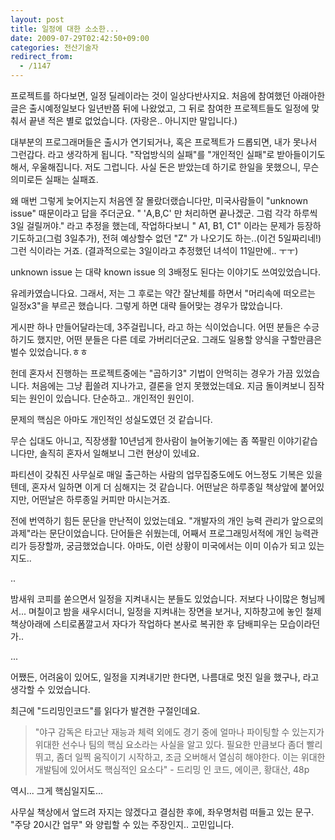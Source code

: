 ```yaml
---
layout: post
title: 일정에 대한 소소한...
date: 2009-07-29T02:42:50+09:00
categories: 전산기술자
redirect_from:
  - /1147
---
```




프로젝트를 하다보면, 일정 딜레이라는 것이 일상다반사지요. 처음에 참여했던 아래아한글은 출시예정일보다 일년반쯤 뒤에 나왔었고, 그 뒤로 참여한 프로젝트들도 일정에 맞춰서 끝낸 적은 별로 없었습니다. (자랑은.. 아니지만 말입니다.)

대부분의 프로그래머들은 출시가 연기되거나, 혹은 프로젝트가 드롭되면, 내가 못나서 그런갑다. 라고 생각하게 됩니다. "작업방식의 실패"를 "개인적인 실패"로 받아들이기도 해서, 우울해집니다. 저도 그럽니다. 사실 돈은 받았는데 하기로 한일을 못했으니, 무슨 의미로든 실패는 실패죠.

왜 매번 그렇게 늦어지는지 처음엔 잘 몰랐더랬습니다만, 미국사람들이 "unknown issue" 때문이라고 답을 주더군요. " 'A,B,C' 만 처리하면 끝나겠군. 그럼 각각 하루씩 3일 걸릴꺼야." 라고 추정을 했는데, 작업하다보니 " A1, B1, C1" 이라는 문제가 등장하기도하고(그럼 3일추가), 전혀 예상할수 없던 "Z" 가 나오기도 하는..(이건 5일짜리네!) 그런 식이라는 거죠. (결과적으로는 3일이라고 추정했던 녀석이 11일만에.. ㅜㅜ)

unknown issue 는 대략 known issue 의 3배정도 된다는 이야기도 쓰여있었습니다.

 

유레카였습니다요. 그래서, 저는 그 후로는 약간 잘난체를 하면서 "머리속에 떠오르는 일정x3"을 부르곤 했습니다. 그렇게 하면 대략 들어맞는 경우가 많았습니다.

게시판 하나 만들어달라는데, 3주걸립니다, 라고 하는 식이었습니다. 어떤 분들은 수긍하기도 했지만, 어떤 분들은 다른 데로 가버리더군요. 그래도 일용할 양식을 구할만큼은 벌수 있었습니다.ㅎㅎ

 

헌데 혼자서 진행하는 프로젝트중에는 "곱하기3" 기법이 안먹히는 경우가 가끔 있었습니다. 처음에는 그냥 휩쓸려 지나가고, 결론을 얻지 못했었는데요. 지금 돌이켜보니 짐작되는 원인이 있습니다. 단순하고.. 개인적인 원인이.

문제의 핵심은 아마도 개인적인 성실도였던 것 같습니다. 

무슨 십대도 아니고, 직장생활 10년넘게 한사람이 늘어놓기에는 좀 쪽팔린 이야기같습니다만, 솔직히 혼자서 일해보니 그런 현상이 있네요.

파티션이 갖춰진 사무실로 매일 출근하는 사람의 업무집중도에도 어느정도 기복은 있을텐데, 혼자서 일하면 이게 더 심해지는 것 같습니다. 어떤날은 하루종일 책상앞에 붙어있지만, 어떤날은 하루종일 커피만 마시는거죠.

전에 번역하기 힘든 문단을 만난적이 있었는데요. "개발자의 개인 능력 관리가 앞으로의 과제"라는 문단이었습니다. 단어들은 쉬웠는데, 어째서 프로그래밍서적에 개인 능력관리가 등장할까, 궁금했었습니다. 아마도, 이런 상황이 미국에서는 이미 이슈가 되고 있는지도..

 

..

밤새워 코피를 쏟으면서 일정을 지켜내시는 분들도 있었습니다. 저보다 나이많은 형님께서... 며칠이고 밤을 새우시더니, 일정을 지켜내는 장면을 보거나, 지하창고에 놓인 철제 책상아래에 스티로폼깔고서 자다가 작업하다 본사로 복귀한 후 담배피우는 모습이라던가..

...

어쨌든, 어려움이 있어도, 일정을 지켜내기만 한다면, 나름대로 멋진 일을 했구나, 라고 생각할 수 있었습니다.

최근에 "드리밍인코드"를 읽다가 발견한 구절인데요.

> "야구 감독은 타고난 재능과 체력 외에도 경기 중에 얼마나 파이팅할 수 있는지가 위대한 선수나 팀의 핵심 요소라는 사실을 알고 있다. 필요한 만큼보다 좀더 빨리 뛰고, 좀더 일찍 움직이기 시작하고, 조금 오버해서 열심히 해야한다. 이는 위대한 개발팀에 있어서도 핵심적인 요소다" - 드리밍 인 코드, 에이콘, 황대산, 48p

역시... 그게 핵심일지도...

 

사무실 책상에서 엎드려 자지는 않겠다고 결심한 후에, 좌우명처럼 떠들고 있는 문구. "주당 20시간 업무" 와 양립할 수 있는 주장인지.. 고민입니다.
